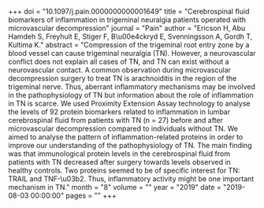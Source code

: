 +++
doi = "10.1097/j.pain.0000000000001649"
title = "Cerebrospinal fluid biomarkers of inflammation in trigeminal neuralgia patients operated with microvascular decompression"
journal = "Pain"
author = "Ericson H, Abu Hamdeh S, Freyhult E, Stiger F, B\u00e4ckryd E, Svenningsson A, Gordh T, Kultima K."
abstract = "Compression of the trigeminal root entry zone by a blood vessel can cause trigeminal neuralgia (TN). However, a neurovascular conflict does not explain all cases of TN, and TN can exist without a neurovascular contact. A common observation during microvascular decompression surgery to treat TN is arachnoiditis in the region of the trigeminal nerve. Thus, aberrant inflammatory mechanisms may be involved in the pathophysiology of TN but information about the role of inflammation in TN is scarce. We used Proximity Extension Assay technology to analyse the levels of 92 protein biomarkers related to inflammation in lumbar cerebrospinal fluid from patients with TN (n = 27) before and after microvascular decompression compared to individuals without TN. We aimed to analyse the pattern of inflammation-related proteins in order to improve our understanding of the pathophysiology of TN. The main finding was that immunological protein levels in the cerebrospinal fluid from patients with TN decreased after surgery towards levels observed in healthy controls. Two proteins seemed to be of specific interest for TN: TRAIL and TNF-\u03b2. Thus, inflammatory activity might be one important mechanism in TN."
month = "8"
volume = ""
year = "2019"
date = "2019-08-03 00:00:00"
pages = ""
+++


